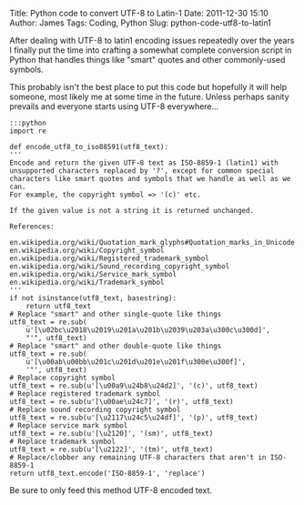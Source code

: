 Title: Python code to convert UTF-8 to Latin-1
Date: 2011-12-30 15:10
Author: James
Tags: Coding, Python
Slug: python-code-utf8-to-latin1

After dealing with UTF-8 to latin1 encoding issues repeatedly over the
years I finally put the time into crafting a somewhat complete
conversion script in Python that handles things like "smart" quotes and
other commonly-used symbols.

This probably isn't the best place to put this code but hopefully it
will help someone, most likely me at some time in the future. Unless
perhaps sanity prevails and everyone starts using UTF-8 everywhere...

    :::python
    import re

    def encode_utf8_to_iso88591(utf8_text):
    '''
    Encode and return the given UTF-8 text as ISO-8859-1 (latin1) with
    unsupported characters replaced by '?', except for common special
    characters like smart quotes and symbols that we handle as well as we
    can.
    For example, the copyright symbol => '(c)' etc.

    If the given value is not a string it is returned unchanged.

    References:

    en.wikipedia.org/wiki/Quotation_mark_glyphs#Quotation_marks_in_Unicode
    en.wikipedia.org/wiki/Copyright_symbol
    en.wikipedia.org/wiki/Registered_trademark_symbol
    en.wikipedia.org/wiki/Sound_recording_copyright_symbol
    en.wikipedia.org/wiki/Service_mark_symbol
    en.wikipedia.org/wiki/Trademark_symbol
    '''
    if not isinstance(utf8_text, basestring):
        return utf8_text
    # Replace "smart" and other single-quote like things
    utf8_text = re.sub(
        u'[\u02bc\u2018\u2019\u201a\u201b\u2039\u203a\u300c\u300d]',
        "'", utf8_text)
    # Replace "smart" and other double-quote like things
    utf8_text = re.sub(
        u'[\u00ab\u00bb\u201c\u201d\u201e\u201f\u300e\u300f]',
        '"', utf8_text)
    # Replace copyright symbol
    utf8_text = re.sub(u'[\u00a9\u24b8\u24d2]', '(c)', utf8_text)
    # Replace registered trademark symbol
    utf8_text = re.sub(u'[\u00ae\u24c7]', '(r)', utf8_text)
    # Replace sound recording copyright symbol
    utf8_text = re.sub(u'[\u2117\u24c5\u24df]', '(p)', utf8_text)
    # Replace service mark symbol
    utf8_text = re.sub(u'[\u2120]', '(sm)', utf8_text)
    # Replace trademark symbol
    utf8_text = re.sub(u'[\u2122]', '(tm)', utf8_text)
    # Replace/clobber any remaining UTF-8 characters that aren't in ISO-8859-1
    return utf8_text.encode('ISO-8859-1', 'replace')

Be sure to only feed this method UTF-8 encoded text.
